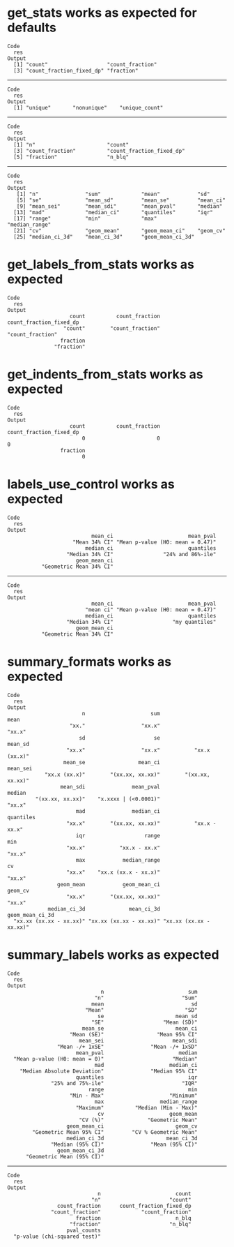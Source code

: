 # get_stats works as expected for defaults

    Code
      res
    Output
      [1] "count"                   "count_fraction"         
      [3] "count_fraction_fixed_dp" "fraction"               

---

    Code
      res
    Output
      [1] "unique"       "nonunique"    "unique_count"

---

    Code
      res
    Output
      [1] "n"                       "count"                  
      [3] "count_fraction"          "count_fraction_fixed_dp"
      [5] "fraction"                "n_blq"                  

---

    Code
      res
    Output
       [1] "n"               "sum"             "mean"            "sd"             
       [5] "se"              "mean_sd"         "mean_se"         "mean_ci"        
       [9] "mean_sei"        "mean_sdi"        "mean_pval"       "median"         
      [13] "mad"             "median_ci"       "quantiles"       "iqr"            
      [17] "range"           "min"             "max"             "median_range"   
      [21] "cv"              "geom_mean"       "geom_mean_ci"    "geom_cv"        
      [25] "median_ci_3d"    "mean_ci_3d"      "geom_mean_ci_3d"

# get_labels_from_stats works as expected

    Code
      res
    Output
                        count          count_fraction count_fraction_fixed_dp 
                      "count"        "count_fraction"        "count_fraction" 
                     fraction 
                   "fraction" 

# get_indents_from_stats works as expected

    Code
      res
    Output
                        count          count_fraction count_fraction_fixed_dp 
                            0                       0                       0 
                     fraction 
                            0 

# labels_use_control works as expected

    Code
      res
    Output
                               mean_ci                        mean_pval 
                         "Mean 34% CI" "Mean p-value (H0: mean = 0.47)" 
                             median_ci                        quantiles 
                       "Median 34% CI"                "24% and 86%-ile" 
                          geom_mean_ci 
               "Geometric Mean 34% CI" 

---

    Code
      res
    Output
                               mean_ci                        mean_pval 
                             "mean ci" "Mean p-value (H0: mean = 0.47)" 
                             median_ci                        quantiles 
                       "Median 34% CI"                   "my quantiles" 
                          geom_mean_ci 
               "Geometric Mean 34% CI" 

# summary_formats works as expected

    Code
      res
    Output
                            n                     sum                    mean 
                        "xx."                  "xx.x"                  "xx.x" 
                           sd                      se                 mean_sd 
                       "xx.x"                  "xx.x"           "xx.x (xx.x)" 
                      mean_se                 mean_ci                mean_sei 
                "xx.x (xx.x)"        "(xx.xx, xx.xx)"        "(xx.xx, xx.xx)" 
                     mean_sdi               mean_pval                  median 
             "(xx.xx, xx.xx)"    "x.xxxx | (<0.0001)"                  "xx.x" 
                          mad               median_ci               quantiles 
                       "xx.x"        "(xx.xx, xx.xx)"           "xx.x - xx.x" 
                          iqr                   range                     min 
                       "xx.x"           "xx.x - xx.x"                  "xx.x" 
                          max            median_range                      cv 
                       "xx.x"    "xx.x (xx.x - xx.x)"                  "xx.x" 
                    geom_mean            geom_mean_ci                 geom_cv 
                       "xx.x"        "(xx.xx, xx.xx)"                  "xx.x" 
                 median_ci_3d              mean_ci_3d         geom_mean_ci_3d 
      "xx.xx (xx.xx - xx.xx)" "xx.xx (xx.xx - xx.xx)" "xx.xx (xx.xx - xx.xx)" 

# summary_labels works as expected

    Code
      res
    Output
                                  n                           sum 
                                "n"                         "Sum" 
                               mean                            sd 
                             "Mean"                          "SD" 
                                 se                       mean_sd 
                               "SE"                   "Mean (SD)" 
                            mean_se                       mean_ci 
                        "Mean (SE)"                 "Mean 95% CI" 
                           mean_sei                      mean_sdi 
                    "Mean -/+ 1xSE"               "Mean -/+ 1xSD" 
                          mean_pval                        median 
      "Mean p-value (H0: mean = 0)"                      "Median" 
                                mad                     median_ci 
        "Median Absolute Deviation"               "Median 95% CI" 
                          quantiles                           iqr 
                  "25% and 75%-ile"                         "IQR" 
                              range                           min 
                        "Min - Max"                     "Minimum" 
                                max                  median_range 
                          "Maximum"          "Median (Min - Max)" 
                                 cv                     geom_mean 
                           "CV (%)"              "Geometric Mean" 
                       geom_mean_ci                       geom_cv 
            "Geometric Mean 95% CI"         "CV % Geometric Mean" 
                       median_ci_3d                    mean_ci_3d 
                  "Median (95% CI)"               "Mean (95% CI)" 
                    geom_mean_ci_3d 
          "Geometric Mean (95% CI)" 

---

    Code
      res
    Output
                                 n                        count 
                               "n"                      "count" 
                    count_fraction      count_fraction_fixed_dp 
                  "count_fraction"             "count_fraction" 
                          fraction                        n_blq 
                        "fraction"                      "n_blq" 
                       pval_counts 
      "p-value (chi-squared test)" 

